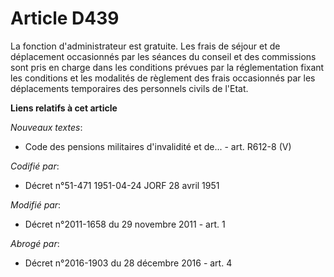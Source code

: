 # Article D439

La fonction d'administrateur est gratuite. Les frais de séjour et de déplacement occasionnés par les séances du conseil et
des commissions sont pris en charge dans les conditions prévues par la réglementation fixant les conditions et les modalités
de règlement des frais occasionnés par les déplacements temporaires des personnels civils de l'Etat.

**Liens relatifs à cet article**

_Nouveaux textes_:

  - Code des pensions militaires d'invalidité et de... - art. R612-8 (V)

_Codifié par_:

  - Décret n°51-471 1951-04-24 JORF 28 avril 1951

_Modifié par_:

  - Décret n°2011-1658 du 29 novembre 2011 - art. 1

_Abrogé par_:

  - Décret n°2016-1903 du 28 décembre 2016 - art. 4
